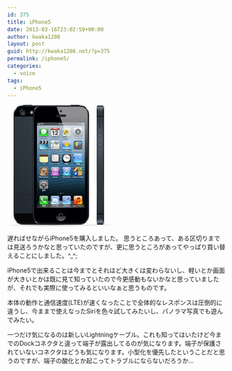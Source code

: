 ```yaml
---
id: 375
title: iPhone5
date: 2013-03-16T23:02:59+00:00
author: kwaka1208
layout: post
guid: http://kwaka1208.net/?p=375
permalink: /iphone5/
categories:
  - voice
tags:
  - iPhone5
---
```

<img src="/assets/images/2013/03/iPhone5.jpg" alt="iPhone5" width="240" height="280" class="alignnone size-full wp-image-376" />

遅ればせながらiPhone5を購入しました。
思うところあって、ある区切りまでは見送ろうかなと思っていたのですが、更に思うところがあってやっぱり買い替えることにしました。^_^;

iPhone5で出来ることは今までとそれほど大きくは変わらないし、軽いとか画面が大きいとかは既に見て知っていたので今更感動もないかなと思っていましたが、それでも実際に使ってみるといいなぁと思うものです。

本体の動作と通信速度(LTE)が速くなったことで全体的なレスポンスは圧倒的に違うし、今ままで使えなったSiriを色々試してみたいし、パノラマ写真でも遊んでみたい。

一つだけ気になるのは新しいLightningケーブル。これも知ってはいたけど今までのDockコネクタと違って端子が露出してるのが気になります。端子が保護されていないコネクタはどうも気になります。小型化を優先したということだと思うのですが、端子の酸化とか起こってトラブルにならないだろうか...